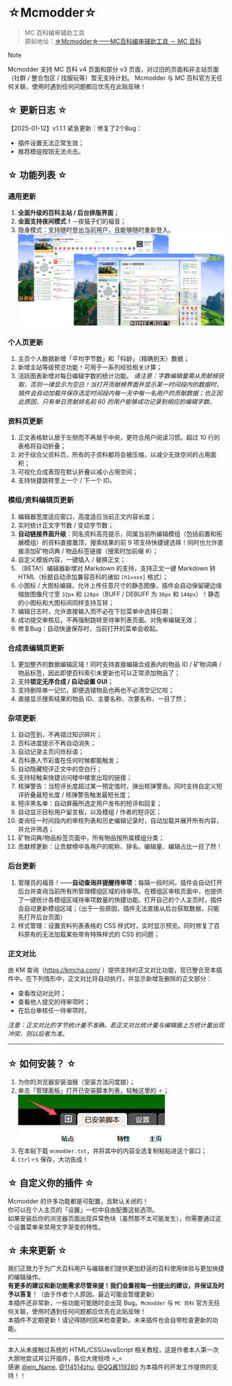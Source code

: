 # ☆Mcmodder☆

> MC 百科编审辅助工具  
> 原帖地址：[☆Mcmodder☆——MC百科编审辅助工具 － MC 百科](https://bbs.mcmod.cn/forum.php?mod=viewthread&tid=20483)

> [!NOTE]
> Mcmodder 支持 MC 百科 v4 页面和部分 v3 页面，对过旧的页面和非主站页面（社群 / 整合包区 / 找服玩等）暂无支持计划。
> Mcmodder 与 MC 百科官方无任何关联，使用时遇到任何问题都应优先在此贴反映！

## ☆ 更新日志 ☆

【2025-01-12】v1.1.1 紧急更新：修复了2个Bug：
- 插件设置无法正常生效；
- 推荐模组按钮无法点击。

## ☆ 功能列表 ☆

### 通用更新

1. **全面升级的百科主站 / 后台排版界面**；
2. **全面支持夜间模式！**－夜猫子们的福音；
3. 隐身模式：支持随时登出当前用户，且能够随时重新登入。
![](./img/image1.png)

### 个人页更新

1. 主页个人数据新增「平均字节数」和「科龄」（精确到天）数据；
2. 新增主站等级预览功能！可用于一系列经验相关计算；
3. 活跃图表新增对每日编辑字数的统计功能。
   *请注意：字数编辑量需从贡献榜获取，否则一律显示为空白！当打开贡献榜界面并显示某一时间段内的数据时，插件会自动加载并保存选定时间段内每一天中每一名用户的贡献数据；也正因此原因，只有单日贡献排名前 60 的用户能够成功记录到相应的编辑字数。*

### 资料页更新

1. 正文表格默认居于左侧而不再居于中央，更符合用户阅读习惯。超过 10 行的表格将自动折叠；
2. 对于综合父资料页，所有的子资料都将会被压缩，以减少无效空间的占用面积；
3. 可视化合成表现在默认折叠以减小占用空间；
4. 支持快捷跳转至上一个 / 下一个 ID。

### 模组/资料编辑页更新

1. 编辑器宽度适应窗口，高度适应当前正文内容长度；
2. 实时统计正文字节数 / 变动字节数；
3. **自动链接界面升级**：同名资料高亮提示，同属当前所编辑模组（包括前置和拓展模组）的资料直接置顶，搜索结果的前 9 项支持快捷键选择！同时也允许直接添加矿物词典 / 物品标签链接（搜索时加前缀 #）；
4. 自定义模版内容，一键插入 / 替换正文；
5. （BETA!）编辑器新增对 Markdown 的支持，支持正文一键 Markdown 转 HTML（标题自动添加兼容百科的诸如 `[h1=xxx]` 格式）；
6. 小图标 / 大图标编辑，允许上传任意尺寸的静态图像，插件会自动保留硬边缘缩放图像尺寸至 `32px` 和 `128px`（BUFF / DEBUFF 为 `36px` 和 `144px`）！静态的小图标和大图标间同样支持互转；
7. 编辑日志时，允许直接输入而不必在下拉菜单中选择日期；
8. 成功提交审核后，不再强制跳转至待审列表页面。对免审编辑无效；
9. 修复Bug：自动快速保存时，当前打开的菜单会收起。

### 合成表编辑页更新

1. 更加整齐的数据编辑区域！同时支持直接编辑合成表内的物品 ID / 矿物词典 / 物品标签，因此即使百科索引未更新也可以正常添加物品了；
2. 支持**锁定无序合成 / 自动设置 GUI**；
3. 支持删除单一记忆，即便选错物品也再也不必清空记忆啦；
4. 直接显示搜索结果的物品 ID、主要名称、次要名称，一目了然；

### 杂项更新

1. 自动签到，不再错过知识碎片；
2. 百科进度提示不再自动消失；
3. 自动记录主页闪烁标语；
4. 百科愚人节彩蛋在任何时候都能触发；
5. 自动隐藏短评正文中的空白行；
6. 支持轻触来快捷访问楼中楼里出现的链接；
7. 核弹警告：当短评长度超过某一预定值时，弹出核弹警告。同时支持自定义短评折叠最短长度 / 核弹警告触发最短长度；
8. 短评黑名单：自动屏蔽所选定用户发布的短评和回复；
9. 自动显示目标用户留言板，以及模组 / 作者的短评区；
10. 查询任一时间段内的审核列表和历史编辑记录时，自动加载并展开所有内容，并允许筛选；
11. 矿物词典/物品标签页面中，所有物品按所属模组分类；
12. 贡献榜更新：让贡献榜中各用户的昵称、排名、编辑量、编辑占比一目了然！

### 后台更新

1. 管理员的福音！——**自动查询并提醒待审项**：每隔一段时间，插件会自动打开后台并查询当前所有所管理模组区域的待审项。在模组区审核页面中，也提供了一键统计各模组区域待审项数量的快捷功能。打开自己的个人主页时，插件会自动更新模组区域；（出于一些原因，插件无法直接从后台获取数据，只能先打开后台页面）
2. 样式管理：设置资料列表表格的 CSS 样式时，实时显示预览。同时修复了百科原有的无法加载某些带有特殊样式的 CSS 的问题；

### 正文对比

由 KM 查询（https://kmcha.com/ ）提供支持的正文对比功能，现已整合至本插件中。在下列情形中，正文对比将自动执行，并显示新增及删除的正文部分：

- 查看改动对比时；
- 查看他人提交的待审项时；
- 在后台审核任一待审项时。

*注意：正文对比的字节统计量不准确。若正文对比统计量与编辑器上方统计量出现冲突，则以后者为准。*

---

## ☆ 如何安装？ ☆

1. 为你的浏览器安装油猴（安装方法问度娘）；
2. 单击「管理面板」打开已安装脚本列表，轻触这里的 `＋`；  
   ![](./img/image2.png)
4. 在本贴下载 `mcmodder.txt`，并将其中的内容全选复制粘贴进这个窗口；
5. `Ctrl＋S` 保存，大功告成！

## ☆ 自定义你的插件 ☆

Mcmodder 的许多功能都是可配置，且默认关闭的！  
你可以在个人主页的「设置」一栏中自由配置这些选项。  
如果安装后你的浏览器页面出现异常色块（虽然那不太可能发生），你需要通过这个设置菜单来禁用文字渐变的特性。

## ☆ 未来更新 ☆

我们正致力于为广大百科用户与编辑者们提供更加舒适的百科使用体验与更加快捷的编辑操作。  
**有更多的建议和新功能需求尽管来提！**我们会重视每一份提出的建议，并**保证及时予以答复**！（由于作者个人原因，最近可能会暂缓更新）  
本插件还非常新，一些功能可能随时会出现 Bug。`Mcmodder` 与 `MC 百科` 官方无任何关联，使用时遇到任何问题都应优先在此贴反映！  
本插件不定期更新！请记得随时回来检查更新。未来插件也会自带检查更新的功能。

---

本人从未接触过系统的 HTML/CSS/JavaScript 相关教程，这是作者本人第一次大胆地尝试并公开插件，各位大佬轻喷 >_<  
感谢 [@ein_Name](https://center.mcmod.cn/728642/), [@114514zhu](https://center.mcmod.cn/446458/), [@QQ酱119280](https://center.mcmod.cn/119280/) 为本插件的开发工作提供的支持！！
